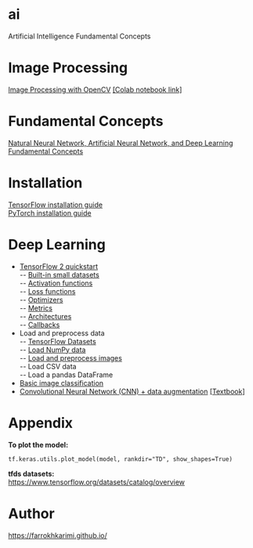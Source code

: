 # ai
Artificial Intelligence Fundamental Concepts

# Image Processing
[Image Processing with OpenCV](https://github.com/farrokhkarimi/OpenCV) [[Colab notebook link]](https://colab.research.google.com/github/farrokhkarimi/OpenCV/blob/master/Getting_Started_with_OpenCV.ipynb)

# Fundamental Concepts
[Natural Neural Network, Artificial Neural Network, and Deep Learning Fundamental Concepts](https://www.slideshare.net/FarrokhKarimi/deeplearningpdf-252552733)

# Installation
[TensorFlow installation guide](https://www.tensorflow.org/install)  
[PyTorch installation guide](https://pytorch.org/get-started/locally/)

# Deep Learning
- [TensorFlow 2 quickstart](https://colab.research.google.com/github/tensorflow/docs/blob/master/site/en/tutorials/quickstart/beginner.ipynb)  
-- [Built-in small datasets](https://keras.io/api/datasets/)  
-- [Activation functions](https://keras.io/api/layers/activations/)  
-- [Loss functions](https://keras.io/api/losses/)  
-- [Optimizers](https://keras.io/api/optimizers/)  
-- [Metrics](https://keras.io/api/metrics/)  
-- [Architectures](https://keras.io/api/applications/)  
-- [Callbacks](https://keras.io/api/callbacks/)  
- Load and preprocess data  
-- [TensorFlow Datasets](https://colab.research.google.com/github/tensorflow/datasets/blob/master/docs/overview.ipynb)  
-- [Load NumPy data](https://colab.research.google.com/github/tensorflow/docs/blob/master/site/en/tutorials/load_data/numpy.ipynb)  
-- [Load and preprocess images](https://colab.research.google.com/github/tensorflow/docs/blob/master/site/en/tutorials/load_data/images.ipynb)    
-- Load CSV data  
-- Load a pandas DataFrame  
- [Basic image classification](https://colab.research.google.com/github/tensorflow/docs/blob/master/site/en/tutorials/keras/classification.ipynb)  
- [Convolutional Neural Network (CNN) + data augmentation](https://colab.research.google.com/github/tensorflow/docs/blob/master/site/en/tutorials/images/classification.ipynb) [[Textbook]](https://cs231n.github.io/convolutional-networks/)  

# Appendix
**To plot the model:**
```python3
tf.keras.utils.plot_model(model, rankdir="TD", show_shapes=True)
```

**tfds datasets:**  
https://www.tensorflow.org/datasets/catalog/overview

# Author
https://farrokhkarimi.github.io/
